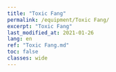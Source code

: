 ```yaml
---
title: "Toxic Fang"
permalink: /equipment/Toxic Fang/
excerpt: "Toxic Fang"
last_modified_at: 2021-01-26
lang: en
ref: "Toxic Fang.md"
toc: false
classes: wide
---
```


